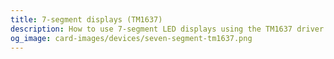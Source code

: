 ```yaml
---
title: 7-segment displays (TM1637)
description: How to use 7-segment LED displays using the TM1637 driver with MobiFlight.
og_image: card-images/devices/seven-segment-tm1637.png
---
```

